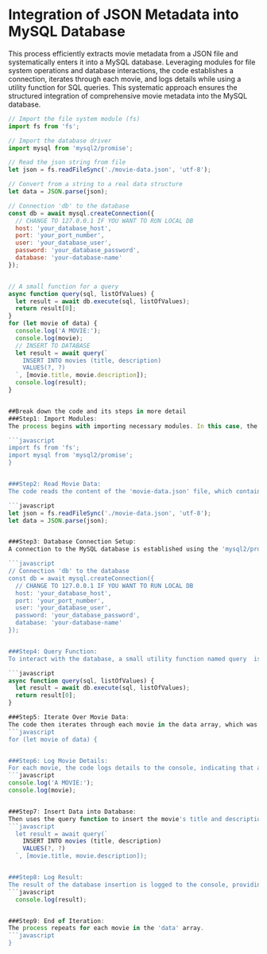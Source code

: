 # Integration of JSON Metadata into MySQL Database

This process efficiently extracts movie metadata from a JSON file and systematically enters it into a MySQL database. Leveraging modules for file system operations and database interactions, the code establishes a connection, iterates through each movie, and logs details while using a utility function for SQL queries. This systematic approach ensures the structured integration of comprehensive movie metadata into the MySQL database.

```javascript
// Import the file system module (fs)
import fs from 'fs';

// Import the database driver
import mysql from 'mysql2/promise';

// Read the json string from file
let json = fs.readFileSync('./movie-data.json', 'utf-8');

// Convert from a string to a real data structure
let data = JSON.parse(json);

// Connection 'db' to the database
const db = await mysql.createConnection({
  // CHANGE TO 127.0.0.1 IF YOU WANT TO RUN LOCAL DB
  host: 'your_database_host',
  port: 'your_port_number',
  user: 'your_database_user',
  password: 'your_database_password',
  database: 'your-database-name'
});


// A small function for a query
async function query(sql, listOfValues) {
  let result = await db.execute(sql, listOfValues);
  return result[0];
}
for (let movie of data) {
  console.log('A MOVIE:');
  console.log(movie);
  // INSERT TO DATABASE
  let result = await query(`
    INSERT INTO movies (title, description)
    VALUES(?, ?)
  `, [movie.title, movie.description]);
  console.log(result);
}


##Break down the code and its steps in more detail
###Step1: Import Modules:
The process begins with importing necessary modules. In this case, the code imports the 'fs' module for interacting with the file system and the 'mysql2/promise' module for handling MySQL database operations.

```javascript
import fs from 'fs';
import mysql from 'mysql2/promise';
}


###Step2: Read Movie Data:
The code reads the content of the 'movie-data.json' file, which contains details about various movies. The information is stored as a JSON-formatted string.

```javascript
let json = fs.readFileSync('./movie-data.json', 'utf-8');
let data = JSON.parse(json);


###Step3: Database Connection Setup:
A connection to the MySQL database is established using the 'mysql2/promise' module. The connection details include the host, port, user, password, and the specific database ('movies').

```javascript
// Connection 'db' to the database
const db = await mysql.createConnection({
  // CHANGE TO 127.0.0.1 IF YOU WANT TO RUN LOCAL DB
  host: 'your_database_host',
  port: 'your_port_number',
  user: 'your_database_user',
  password: 'your_database_password',
  database: 'your-database-name'
});


###Step4: Query Function:
To interact with the database, a small utility function named query  is defined. This function takes a SQL query and a list of values as parameters, executes the query, and returns the result.

```javascript
async function query(sql, listOfValues) {
  let result = await db.execute(sql, listOfValues);
  return result[0];
}

###Step5: Iterate Over Movie Data:
The code then iterates through each movie in the data array, which was populated from the 'movie-data.json' file.
```javascript
for (let movie of data) {


###Step6: Log Movie Details:
For each movie, the code logs details to the console, indicating that a movie is being processed.
```javascript
console.log('A MOVIE:');
console.log(movie);


###Step7: Insert Data into Database:
Then uses the query function to insert the movie's title and description into the movies  table in the database.
```javascript
  let result = await query(`
    INSERT INTO movies (title, description)
    VALUES(?, ?)
  `, [movie.title, movie.description]);


###Step8: Log Result:
The result of the database insertion is logged to the console, providing feedback on the success of the operation.
```javascript
  console.log(result);


###Step9: End of Iteration:
The process repeats for each movie in the 'data' array.
```javascript
}






